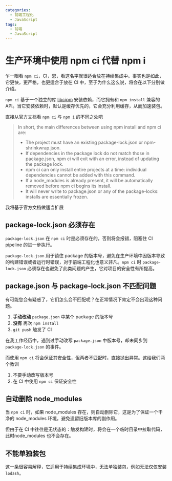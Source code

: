 ```yaml
---
categories:
  - 前端工程化
  - JavaScript
tags:
  - 前端
  - JavaScript
---
```


# 生产环境中使用 npm ci 代替 npm i

乍一眼看 `npm ci`，CI，恩，看这名字就很适合放在持续集成中。事实也是如此，它更快，更严格，也更适合于放在 CI 中，至于为什么这么说，将会在以下分别做介绍。

`npm ci` 基于一个独立的库 [libcipm](https://github.com/npm/libcipm) 安装依赖，而它拥有和 `npm install` 兼容的 API。当它安装依赖时，默认是缓存优先的，它会充分利用缓存，从而加速装包。


直接从官方文档看 `npm ci` 与 `npm i` 的不同之处吧

> In short, the main differences between using npm install and npm ci are:
> 
> + The project must have an existing package-lock.json or npm-shrinkwrap.json.
> + If dependencies in the package lock do not match those in package.json, npm ci will exit with an error, instead of updating the package lock.
> + npm ci can only install entire projects at a time: individual dependencies cannot be added with this command.
> + If a node_modules is already present, it will be automatically removed before npm ci begins its install.
> + It will never write to package.json or any of the package-locks: installs are essentially frozen.

我将基于官方文档做适当扩展

## package-lock.json 必须存在

`package-lock.json` 在 `npm ci` 时是必须存在的，否则将会报错，阻塞住 CI pipeline 的进一步执行。

`package-lock.json` 用于锁住 package 的版本号，避免在生产环境中因版本导致的构建错误或者运行时错误，对于前端工程化也意义非凡。`npm ci` 时 `package-lock.json` 必须存在也避免了此类问题的产生，它对项目的安全性有所提高。

## package.json 与 package-lock.json 不匹配问题

有可能您会有疑惑了，它们怎么会不匹配呢？在正常情况下肯定不会出现这种问题。

1. **手动改动** `package.json` 中某个 package 的版本号
1. **没有** 再次 `npm install`
1. `git push` 触发了 CI

在我工作经历中，遇到过手动改写 `package.json` 中版本号，却未同步到 `package-lock.json` 的事件。

而使用 `npm ci` 将会保证其安全性，但两者不匹配时，直接抛出异常。这给我们两个教训

1. 不要手动改写版本号
1. 在 CI 中使用 `npm ci` 保证安全性

## 自动删除 node_modules

当 `npm ci` 时，如果 node_modules 存在，则自动删除它，这是为了保证一个干净的 node_modules 环境，避免遗留旧版本库的副作用。

但由于在 CI 中往往是无状态的：触发构建时，将会在一个临时目录中拉取代码，此时node_modules 也不会存在。

## 不能单独装包

这一条很容易解释，它适用于持续集成环境中，无法单独装包，例如无法仅仅安装 `lodash`。
